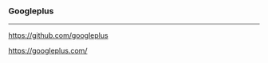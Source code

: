### Googleplus
---
https://github.com/googleplus

https://googleplus.com/


```
```

```
```

```
```


